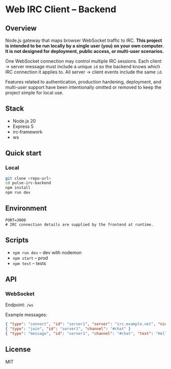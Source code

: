 
# Web IRC Client – Backend

## Overview
Node.js gateway that maps browser WebSocket traffic to IRC. **This project is intended to be run locally by a single user (you) on your own computer. It is not designed for deployment, public access, or multi-user scenarios.**

One WebSocket connection may control multiple IRC sessions. Each client → server message must include a unique `id` so the backend knows which IRC connection it applies to. All server → client events include the same `id`.

Features related to authentication, production hardening, deployment, and multi-user support have been intentionally omitted or removed to keep the project simple for local use.

## Stack
- Node.js 20
- Express 5
- irc‑framework
- ws

## Quick start

### Local
```bash
git clone <repo‑url>
cd pulse-irc-backend
npm install
npm run dev
```


<!--
### Docker
```bash
docker compose up --build
```
-->

## Environment
```
PORT=3000
# IRC connection details are supplied by the frontend at runtime.
```

## Scripts
- `npm run dev` – dev with nodemon
- `npm start` – prod
- `npm test` – tests

## API

### WebSocket
Endpoint: `/ws`

Example messages:
```json
{ "type": "connect", "id": "server1", "server": "irc.example.net", "nick": "myNick" }
{ "type": "join", "id": "server1", "channel": "#chat" }
{ "type": "message", "id": "server1", "channel": "#chat", "text": "Hello" }
```


<!--
### REST
`POST /auth/login` → `{ "token": "..." }`
-->


<!--
## Deployment
Push the Docker image to any registry or deploy to Fly.io, Render, or a VPS.
-->

## License
MIT
